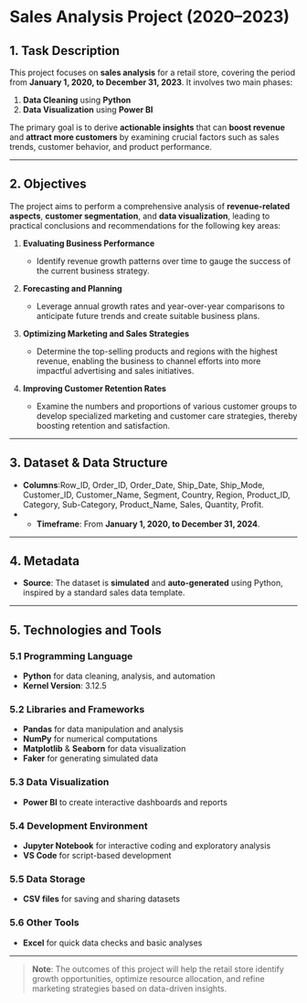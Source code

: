 # Sales Analysis Project (2020–2023)

## 1. Task Description
This project focuses on **sales analysis** for a retail store, covering the period from **January 1, 2020, to December 31, 2023**. It involves two main phases:

1. **Data Cleaning** using **Python**  
2. **Data Visualization** using **Power BI**

The primary goal is to derive **actionable insights** that can **boost revenue** and **attract more customers** by examining crucial factors such as sales trends, customer behavior, and product performance.

---

## 2. Objectives
The project aims to perform a comprehensive analysis of **revenue-related aspects**, **customer segmentation**, and **data visualization**, leading to practical conclusions and recommendations for the following key areas:

1. **Evaluating Business Performance**  
   - Identify revenue growth patterns over time to gauge the success of the current business strategy.

2. **Forecasting and Planning**  
   - Leverage annual growth rates and year-over-year comparisons to anticipate future trends and create suitable business plans.

3. **Optimizing Marketing and Sales Strategies**  
   - Determine the top-selling products and regions with the highest revenue, enabling the business to channel efforts into more impactful advertising and sales initiatives.

4. **Improving Customer Retention Rates**  
   - Examine the numbers and proportions of various customer groups to develop specialized marketing and customer care strategies, thereby boosting retention and satisfaction.

---

## 3. Dataset & Data Structure
- **Columns**:Row_ID, Order_ID, Order_Date, Ship_Date, Ship_Mode, Customer_ID, Customer_Name, Segment, Country, Region, Product_ID, Category, Sub-Category, Product_Name, Sales, Quantity, Profit.
- - **Timeframe**: From **January 1, 2020, to December 31, 2024**.

---

## 4. Metadata
- **Source**: The dataset is **simulated** and **auto-generated** using Python, inspired by a standard sales data template.

---

## 5. Technologies and Tools

### 5.1 Programming Language
- **Python** for data cleaning, analysis, and automation  
- **Kernel Version**: 3.12.5

### 5.2 Libraries and Frameworks
- **Pandas** for data manipulation and analysis  
- **NumPy** for numerical computations  
- **Matplotlib** & **Seaborn** for data visualization  
- **Faker** for generating simulated data

### 5.3 Data Visualization
- **Power BI** to create interactive dashboards and reports

### 5.4 Development Environment
- **Jupyter Notebook** for interactive coding and exploratory analysis  
- **VS Code** for script-based development

### 5.5 Data Storage
- **CSV files** for saving and sharing datasets

### 5.6 Other Tools
- **Excel** for quick data checks and basic analyses

---

> **Note**: The outcomes of this project will help the retail store identify growth opportunities, optimize resource allocation, and refine marketing strategies based on data-driven insights.

